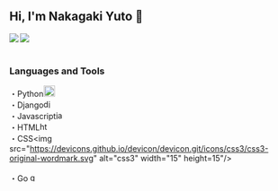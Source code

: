 ## Hi, I'm Nakagaki Yuto 👋

<a href="https://github.com/anuraghazra/github-readme-stats">
  <img align="left" src="https://github-readme-stats.vercel.app/api?username=Nakagaki-Yuto&show_icons=true&theme=solarized-light" />
</a>
<a href="https://github.com/anuraghazra/github-readme-stats">
  <img align="left" src="https://github-readme-stats.vercel.app/api/top-langs/?username=Nakagaki-Yuto&theme=solarized-light" />
</a>

<br>
<br>

### Languages and Tools
・Python<img src="https://devicons.github.io/devicon/devicon.git/icons/python/python-original.svg" alt="python" width="20" height="20"/><br>
・Django<img src="https://devicons.github.io/devicon/devicon.git/icons/django/django-original.svg" alt="django" width="15" height="15"/><br>
・Javascript<img src="https://devicons.github.io/devicon/devicon.git/icons/javascript/javascript-original.svg" alt="javascript" width="15" height="15"/><br>
・HTML<img src="https://devicons.github.io/devicon/devicon.git/icons/html5/html5-original-wordmark.svg" alt="html5" width="15" height="15"/> <br>
・CSS<img src="https://devicons.github.io/devicon/devicon.git/icons/css3/css3-original-wordmark.svg" alt="css3" width="15" height=15"/><br><br>
・Go <img src="https://devicons.github.io/devicon/devicon.git/icons/go/go-original.svg" alt="go" width="15" height=""/><br>


